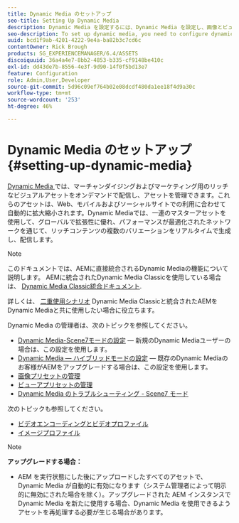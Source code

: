 ```yaml
---
title: Dynamic Media のセットアップ
seo-title: Setting Up Dynamic Media
description: Dynamic Media を設定するには、Dynamic Media を設定し、画像とビューアプリセットを管理する必要があります
seo-description: To set up dynamic media, you need to configure dynamic media and manage image and viewer presets
uuid: bcd1f9ab-4201-4222-9e4a-ba82b3c7cd6c
contentOwner: Rick Brough
products: SG_EXPERIENCEMANAGER/6.4/ASSETS
discoiquuid: 36a4a4e7-8bb2-4853-b335-cf9148be410c
exl-id: dd43de7b-8556-4e3f-9d90-14f0f5bd13e7
feature: Configuration
role: Admin,User,Developer
source-git-commit: 5d96c09ef764b02e08dcdf480da1ee18f4d9a30c
workflow-type: tm+mt
source-wordcount: '253'
ht-degree: 46%

---
```


# Dynamic Media のセットアップ {#setting-up-dynamic-media}

[Dynamic Media ](https://www.adobe.com/solutions/web-experience-management/dynamic-media.html)では、マーチャンダイジングおよびマーケティング用のリッチなビジュアルアセットをオンデマンドで配信し、アセットを管理できます。これらのアセットは、Web、モバイルおよびソーシャルサイトでの利用に合わせて自動的に拡大縮小されます。Dynamic Mediaでは、一連のマスターアセットを使用して、グローバルで拡張性に優れ、パフォーマンスが最適化されたネットワークを通じて、リッチコンテンツの複数のバリエーションをリアルタイムで生成し、配信します。

>[!NOTE]
>
>このドキュメントでは、AEMに直接統合されるDynamic Mediaの機能について説明します。 AEMに統合されたDynamic Media Classicを使用している場合は、 [Dynamic Media Classic統合ドキュメント](/help/sites-administering/scene7.md).
>
>詳しくは、 [二重使用シナリオ](/help/sites-administering/scene7.md#dual-use-scenario) Dynamic Media Classicと統合されたAEMをDynamic Mediaと共に使用したい場合に役立ちます。

Dynamic Media の管理者は、次のトピックを参照してください。

* [Dynamic Media-Scene7モードの設定](config-dms7.md)  — 新規のDynamic Mediaユーザーの場合は、この設定を使用します。
* [Dynamic Media — ハイブリッドモードの設定](config-dynamic.md)  — 既存のDynamic Mediaのお客様がAEMをアップグレードする場合は、この設定を使用します。
* [画像プリセットの管理](managing-image-presets.md)
* [ビューアプリセットの管理](managing-viewer-presets.md)
* [Dynamic Media のトラブルシューティング - Scene7 モード](troubleshoot-dms7.md)

次のトピックも参照してください。

* [ビデオエンコーディングとビデオプロファイル](video-profiles.md)
* [イメージプロファイル](image-profiles.md)

>[!NOTE]
>
>**アップグレードする場合：**
>
>* AEM を実行状態にした後にアップロードしたすべてのアセットで、Dynamic Media が自動的に有効になります（システム管理者によって明示的に無効にされた場合を除く）。アップグレードされた AEM インスタンスで Dynamic Media を新たに使用する場合、Dynamic Media を使用できるようアセットを再処理する必要が生じる場合があります。


